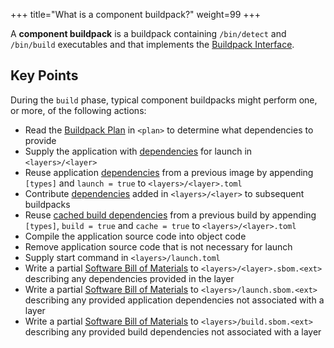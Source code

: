 +++
title="What is a component buildpack?"
weight=99
+++

A **component buildpack** is a buildpack containing `/bin/detect` and `/bin/build` executables and that implements the [Buildpack Interface](https://github.com/buildpacks/spec/blob/main/buildpack.md#buildpack-interface).

<!--more-->

## Key Points

During the `build` phase, typical component buildpacks might perform one, or more, of the following actions:

* Read the [Buildpack Plan](https://buildpacks.io/docs/for-buildpack-authors/concepts/build-plan/) in `<plan>` to determine what dependencies to provide
* Supply the application with [dependencies](https://buildpacks.io/docs/for-buildpack-authors/concepts/layer/) for launch in `<layers>/<layer>`
* Reuse application [dependencies](https://buildpacks.io/docs/for-buildpack-authors/how-to/write-buildpacks/re-use-layers/) from a previous image by appending `[types]` and `launch = true` to `<layers>/<layer>.toml`
* Contribute [dependencies](https://buildpacks.io/docs/for-buildpack-authors/concepts/layer/) added in `<layers>/<layer>` to subsequent buildpacks  
* Reuse [cached build dependencies](https://buildpacks.io/docs/for-buildpack-authors/how-to/write-buildpacks/create-layer/) from a previous build by appending `[types]`, `build = true` and `cache = true` to `<layers>/<layer>.toml`
* Compile the application source code into object code
* Remove application source code that is not necessary for launch
* Supply start command in `<layers>/launch.toml`
* Write a partial [Software Bill of Materials](https://buildpacks.io/docs/for-buildpack-authors/how-to/write-buildpacks/add-sbom/) to `<layers>/<layer>.sbom.<ext>` describing any dependencies provided in the layer
* Write a partial [Software Bill of Materials](https://buildpacks.io/docs/for-buildpack-authors/how-to/write-buildpacks/add-sbom/) to `<layers>/launch.sbom.<ext>` describing any provided application dependencies not associated with a layer
* Write a partial [Software Bill of Materials](https://buildpacks.io/docs/for-buildpack-authors/how-to/write-buildpacks/add-sbom/) to `<layers>/build.sbom.<ext>` describing any provided build dependencies not associated with a layer
